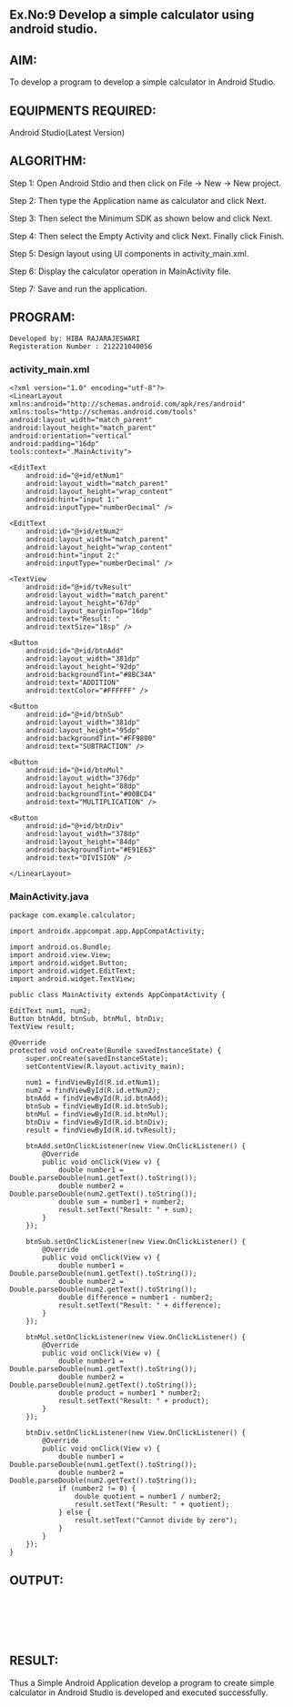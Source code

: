 ## Ex.No:9 Develop a simple calculator using android studio.
## AIM:
To develop a program to develop a simple calculator in Android Studio.
## EQUIPMENTS REQUIRED:
Android Studio(Latest Version)
## ALGORITHM:
Step 1: Open Android Stdio and then click on File -> New -> New project.

Step 2: Then type the Application name as calculator and click Next.

Step 3: Then select the Minimum SDK as shown below and click Next.

Step 4: Then select the Empty Activity and click Next. Finally click Finish.

Step 5: Design layout using UI components in activity_main.xml.

Step 6: Display the calculator operation in MainActivity file.

Step 7: Save and run the application.
## PROGRAM:
```
Developed by: HIBA RAJARAJESWARI
Registeration Number : 212221040056
```
### activity_main.xml
```
<?xml version="1.0" encoding="utf-8"?>
<LinearLayout xmlns:android="http://schemas.android.com/apk/res/android"
xmlns:tools="http://schemas.android.com/tools"
android:layout_width="match_parent"
android:layout_height="match_parent"
android:orientation="vertical"
android:padding="16dp"
tools:context=".MainActivity">

<EditText
    android:id="@+id/etNum1"
    android:layout_width="match_parent"
    android:layout_height="wrap_content"
    android:hint="input 1:"
    android:inputType="numberDecimal" />

<EditText
    android:id="@+id/etNum2"
    android:layout_width="match_parent"
    android:layout_height="wrap_content"
    android:hint="input 2:"
    android:inputType="numberDecimal" />

<TextView
    android:id="@+id/tvResult"
    android:layout_width="match_parent"
    android:layout_height="67dp"
    android:layout_marginTop="16dp"
    android:text="Result: "
    android:textSize="18sp" />

<Button
    android:id="@+id/btnAdd"
    android:layout_width="381dp"
    android:layout_height="92dp"
    android:backgroundTint="#8BC34A"
    android:text="ADDITION"
    android:textColor="#FFFFFF" />

<Button
    android:id="@+id/btnSub"
    android:layout_width="381dp"
    android:layout_height="95dp"
    android:backgroundTint="#FF9800"
    android:text="SUBTRACTION" />

<Button
    android:id="@+id/btnMul"
    android:layout_width="376dp"
    android:layout_height="88dp"
    android:backgroundTint="#00BCD4"
    android:text="MULTIPLICATION" />

<Button
    android:id="@+id/btnDiv"
    android:layout_width="378dp"
    android:layout_height="84dp"
    android:backgroundTint="#E91E63"
    android:text="DIVISION" />

</LinearLayout>
```
### MainActivity.java
```
package com.example.calculator;

import androidx.appcompat.app.AppCompatActivity;

import android.os.Bundle;
import android.view.View;
import android.widget.Button;
import android.widget.EditText;
import android.widget.TextView;

public class MainActivity extends AppCompatActivity {

EditText num1, num2;
Button btnAdd, btnSub, btnMul, btnDiv;
TextView result;

@Override
protected void onCreate(Bundle savedInstanceState) {
    super.onCreate(savedInstanceState);
    setContentView(R.layout.activity_main);

    num1 = findViewById(R.id.etNum1);
    num2 = findViewById(R.id.etNum2);
    btnAdd = findViewById(R.id.btnAdd);
    btnSub = findViewById(R.id.btnSub);
    btnMul = findViewById(R.id.btnMul);
    btnDiv = findViewById(R.id.btnDiv);
    result = findViewById(R.id.tvResult);

    btnAdd.setOnClickListener(new View.OnClickListener() {
        @Override
        public void onClick(View v) {
            double number1 = Double.parseDouble(num1.getText().toString());
            double number2 = Double.parseDouble(num2.getText().toString());
            double sum = number1 + number2;
            result.setText("Result: " + sum);
        }
    });

    btnSub.setOnClickListener(new View.OnClickListener() {
        @Override
        public void onClick(View v) {
            double number1 = Double.parseDouble(num1.getText().toString());
            double number2 = Double.parseDouble(num2.getText().toString());
            double difference = number1 - number2;
            result.setText("Result: " + difference);
        }
    });

    btnMul.setOnClickListener(new View.OnClickListener() {
        @Override
        public void onClick(View v) {
            double number1 = Double.parseDouble(num1.getText().toString());
            double number2 = Double.parseDouble(num2.getText().toString());
            double product = number1 * number2;
            result.setText("Result: " + product);
        }
    });

    btnDiv.setOnClickListener(new View.OnClickListener() {
        @Override
        public void onClick(View v) {
            double number1 = Double.parseDouble(num1.getText().toString());
            double number2 = Double.parseDouble(num2.getText().toString());
            if (number2 != 0) {
                double quotient = number1 / number2;
                result.setText("Result: " + quotient);
            } else {
                result.setText("Cannot divide by zero");
            }
        }
    });
}
```
## OUTPUT:
```






```
## RESULT:
Thus a Simple Android Application develop a program to create simple calculator in Android Studio is developed and executed successfully.


